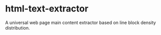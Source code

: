 # html-text-extractor
A universal web page main content extractor based on line block density distribution.
